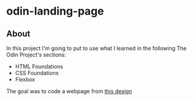 # odin-landing-page
## About
In this project I'm going to put to use what I learned in the following The Odin Project's sections:
- HTML Foundations
- CSS Foundations
- Flexbox

The goal was to code a webpage from [this design](https://cdn.statically.io/gh/TheOdinProject/curriculum/81a5d553f4073e593d23a6ab00d50eef8620796d/foundations/html_css/project/imgs/01.png)
